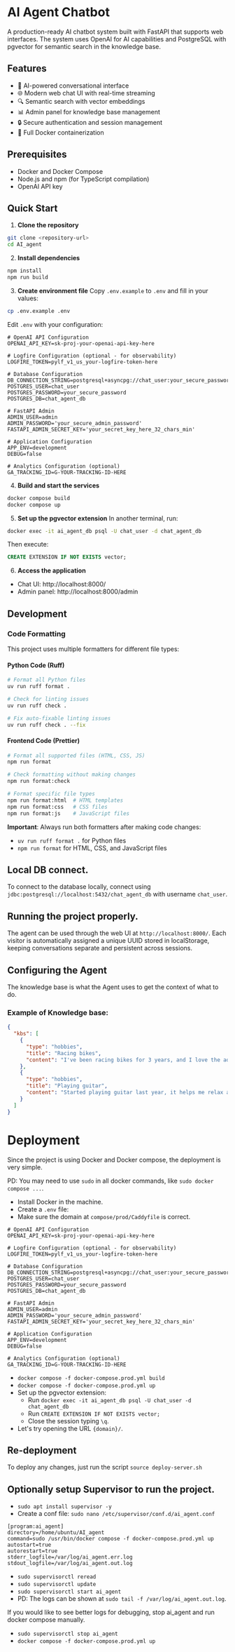 # AI Agent Chatbot

A production-ready AI chatbot system built with FastAPI that supports web interfaces. The system uses OpenAI for AI capabilities and PostgreSQL with pgvector for semantic search in the knowledge base.

## Features

- 🤖 AI-powered conversational interface
- 🌐 Modern web chat UI with real-time streaming
- 🔍 Semantic search with vector embeddings
- 📊 Admin panel for knowledge base management
- 🔒 Secure authentication and session management
- 🐳 Full Docker containerization

## Prerequisites

- Docker and Docker Compose
- Node.js and npm (for TypeScript compilation)
- OpenAI API key

## Quick Start

1. **Clone the repository**

```bash
git clone <repository-url>
cd AI_agent
```

2. **Install dependencies**

```bash
npm install
npm run build
```

3. **Create environment file**
   Copy `.env.example` to `.env` and fill in your values:

```bash
cp .env.example .env
```

Edit `.env` with your configuration:

```dotenv
# OpenAI API Configuration
OPENAI_API_KEY=sk-proj-your-openai-api-key-here

# Logfire Configuration (optional - for observability)
LOGFIRE_TOKEN=pylf_v1_us_your-logfire-token-here

# Database Configuration
DB_CONNECTION_STRING=postgresql+asyncpg://chat_user:your_secure_password@db/chat_agent_db
POSTGRES_USER=chat_user
POSTGRES_PASSWORD=your_secure_password
POSTGRES_DB=chat_agent_db

# FastAPI Admin
ADMIN_USER=admin
ADMIN_PASSWORD='your_secure_admin_password'
FASTAPI_ADMIN_SECRET_KEY='your_secret_key_here_32_chars_min'

# Application Configuration
APP_ENV=development
DEBUG=false

# Analytics Configuration (optional)
GA_TRACKING_ID=G-YOUR-TRACKING-ID-HERE
```

4. **Build and start the services**

```bash
docker compose build
docker compose up
```

5. **Set up the pgvector extension**
   In another terminal, run:

```bash
docker exec -it ai_agent_db psql -U chat_user -d chat_agent_db
```

Then execute:

```sql
CREATE EXTENSION IF NOT EXISTS vector;
```

6. **Access the application**

- Chat UI: http://localhost:8000/
- Admin panel: http://localhost:8000/admin

## Development

### Code Formatting

This project uses multiple formatters for different file types:

#### Python Code (Ruff)

```bash
# Format all Python files
uv run ruff format .

# Check for linting issues
uv run ruff check .

# Fix auto-fixable linting issues
uv run ruff check . --fix
```

#### Frontend Code (Prettier)

```bash
# Format all supported files (HTML, CSS, JS)
npm run format

# Check formatting without making changes
npm run format:check

# Format specific file types
npm run format:html  # HTML templates
npm run format:css   # CSS files
npm run format:js    # JavaScript files
```

**Important**: Always run both formatters after making code changes:

- `uv run ruff format .` for Python files
- `npm run format` for HTML, CSS, and JavaScript files

## Local DB connect.

To connect to the database locally, connect using `jdbc:postgresql://localhost:5432/chat_agent_db` with username `chat_user`.

## Running the project properly.

The agent can be used through the web UI at `http://localhost:8000/`. Each visitor is automatically assigned a unique UUID stored in localStorage, keeping conversations separate and persistent across sessions.

## Configuring the Agent

The knowledge base is what the Agent uses to get the context of what to do.

### Example of Knowledge base:

```json
{
  "kbs": [
    {
      "type": "hobbies",
      "title": "Racing bikes",
      "content": "I've been racing bikes for 3 years, and I love the adrenaline rush."
    },
    {
      "type": "hobbies",
      "title": "Playing guitar",
      "content": "Started playing guitar last year, it helps me relax after work."
    }
  ]
}
```

# Deployment

Since the project is using Docker and Docker compose, the deployment is very simple.

PD: You may need to use `sudo` in all docker commands, like `sudo docker compose ...`.

- Install Docker in the machine.
- Create a `.env` file:
- Make sure the domain at `compose/prod/Caddyfile` is correct.

```dotenv
# OpenAI API Configuration
OPENAI_API_KEY=sk-proj-your-openai-api-key-here

# Logfire Configuration (optional - for observability)
LOGFIRE_TOKEN=pylf_v1_us_your-logfire-token-here

# Database Configuration
DB_CONNECTION_STRING=postgresql+asyncpg://chat_user:your_secure_password@db/chat_agent_db
POSTGRES_USER=chat_user
POSTGRES_PASSWORD=your_secure_password
POSTGRES_DB=chat_agent_db

# FastAPI Admin
ADMIN_USER=admin
ADMIN_PASSWORD='your_secure_admin_password'
FASTAPI_ADMIN_SECRET_KEY='your_secret_key_here_32_chars_min'

# Application Configuration
APP_ENV=development
DEBUG=false

# Analytics Configuration (optional)
GA_TRACKING_ID=G-YOUR-TRACKING-ID-HERE
```

- `docker compose -f docker-compose.prod.yml build`
- `docker compose -f docker-compose.prod.yml up`
- Set up the pgvector extension:
  - Run `docker exec -it ai_agent_db psql -U chat_user -d chat_agent_db`
  - Run `CREATE EXTENSION IF NOT EXISTS vector;`
  - Close the session typing `\q`.
- Let's try opening the URL `{domain}/`.

## Re-deployment

To deploy any changes, just run the script `source deploy-server.sh`

## Optionally setup Supervisor to run the project.

- `sudo apt install supervisor -y`
- Create a conf file: `sudo nano /etc/supervisor/conf.d/ai_agent.conf`

```
[program:ai_agent]
directory=/home/ubuntu/AI_agent
command=sudo /usr/bin/docker compose -f docker-compose.prod.yml up
autostart=true
autorestart=true
stderr_logfile=/var/log/ai_agent.err.log
stdout_logfile=/var/log/ai_agent.out.log
```

- `sudo supervisorctl reread`
- `sudo supervisorctl update`
- `sudo supervisorctl start ai_agent`
- PD: The logs can be shown at `sudo tail -f /var/log/ai_agent.out.log`.

If you would like to see better logs for debugging, stop ai_agent
and run docker compose manually.

- `sudo supervisorctl stop ai_agent`
- `docker compose -f docker-compose.prod.yml up`
